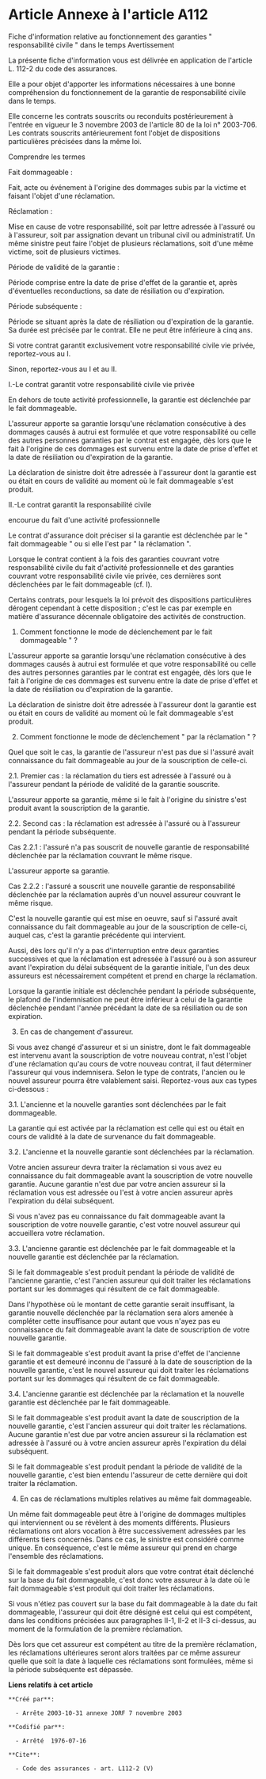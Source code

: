 # Article Annexe à l'article A112

Fiche d'information relative au fonctionnement des garanties " responsabilité civile " dans le temps Avertissement 

La présente fiche d'information vous est délivrée en application de l'article L. 112-2 du code des assurances. 

Elle a pour objet d'apporter les informations nécessaires à une bonne compréhension du fonctionnement de la garantie de
responsabilité civile dans le temps. 

Elle concerne les contrats souscrits ou reconduits postérieurement à l'entrée en vigueur le 3 novembre 2003 de l'article 80
de la loi n° 2003-706. Les contrats souscrits antérieurement font l'objet de dispositions particulières précisées dans la
même loi. 

Comprendre les termes 

Fait dommageable : 

Fait, acte ou événement à l'origine des dommages subis par la victime et faisant l'objet d'une réclamation. 

Réclamation : 

Mise en cause de votre responsabilité, soit par lettre adressée à l'assuré ou à l'assureur, soit par assignation devant un
tribunal civil ou administratif. Un même sinistre peut faire l'objet de plusieurs réclamations, soit d'une même victime, soit
de plusieurs victimes. 

Période de validité de la garantie : 

Période comprise entre la date de prise d'effet de la garantie et, après d'éventuelles reconductions, sa date de résiliation
ou d'expiration. 

Période subséquente : 

Période se situant après la date de résiliation ou d'expiration de la garantie. Sa durée est précisée par le contrat. Elle ne
peut être inférieure à cinq ans. 

Si votre contrat garantit exclusivement votre responsabilité civile vie privée, reportez-vous au I. 

Sinon, reportez-vous au I et au II. 

I.-Le contrat garantit votre responsabilité civile vie privée 

En dehors de toute activité professionnelle, la garantie est déclenchée par le fait dommageable. 

L'assureur apporte sa garantie lorsqu'une réclamation consécutive à des dommages causés à autrui est formulée et que votre
responsabilité ou celle des autres personnes garanties par le contrat est engagée, dès lors que le fait à l'origine de ces
dommages est survenu entre la date de prise d'effet et la date de résiliation ou d'expiration de la garantie. 

La déclaration de sinistre doit être adressée à l'assureur dont la garantie est ou était en cours de validité au moment où le
fait dommageable s'est produit. 

II.-Le contrat garantit la responsabilité civile 

encourue du fait d'une activité professionnelle 

Le contrat d'assurance doit préciser si la garantie est déclenchée par le " fait dommageable " ou si elle l'est par " la
réclamation ". 

Lorsque le contrat contient à la fois des garanties couvrant votre responsabilité civile du fait d'activité professionnelle
et des garanties couvrant votre responsabilité civile vie privée, ces dernières sont déclenchées par le fait dommageable (cf.
I). 

Certains contrats, pour lesquels la loi prévoit des dispositions particulières dérogent cependant à cette disposition ; c'est
le cas par exemple en matière d'assurance décennale obligatoire des activités de construction. 

1. Comment fonctionne le mode de déclenchement par le fait dommageable " ? 

L'assureur apporte sa garantie lorsqu'une réclamation consécutive à des dommages causés à autrui est formulée et que votre
responsabilité ou celle des autres personnes garanties par le contrat est engagée, dès lors que le fait à l'origine de ces
dommages est survenu entre la date de prise d'effet et la date de résiliation ou d'expiration de la garantie. 

La déclaration de sinistre doit être adressée à l'assureur dont la garantie est ou était en cours de validité au moment où le
fait dommageable s'est produit. 

2. Comment fonctionne le mode de déclenchement " par la réclamation " ? 

Quel que soit le cas, la garantie de l'assureur n'est pas due si l'assuré avait connaissance du fait dommageable au jour de
la souscription de celle-ci. 

2.1. Premier cas : la réclamation du tiers est adressée à l'assuré ou à l'assureur pendant la période de validité de la
garantie souscrite. 

L'assureur apporte sa garantie, même si le fait à l'origine du sinistre s'est produit avant la souscription de la garantie. 

2.2. Second cas : la réclamation est adressée à l'assuré ou à l'assureur pendant la période subséquente. 

Cas 2.2.1 : l'assuré n'a pas souscrit de nouvelle garantie de responsabilité déclenchée par la réclamation couvrant le même
risque. 

L'assureur apporte sa garantie. 

Cas 2.2.2 : l'assuré a souscrit une nouvelle garantie de responsabilité déclenchée par la réclamation auprès d'un nouvel
assureur couvrant le même risque. 

C'est la nouvelle garantie qui est mise en oeuvre, sauf si l'assuré avait connaissance du fait dommageable au jour de la
souscription de celle-ci, auquel cas, c'est la garantie précédente qui intervient. 

Aussi, dès lors qu'il n'y a pas d'interruption entre deux garanties successives et que la réclamation est adressée à l'assuré
ou à son assureur avant l'expiration du délai subséquent de la garantie initiale, l'un des deux assureurs est nécessairement
compétent et prend en charge la réclamation. 

Lorsque la garantie initiale est déclenchée pendant la période subséquente, le plafond de l'indemnisation ne peut être
inférieur à celui de la garantie déclenchée pendant l'année précédant la date de sa résiliation ou de son expiration. 

3. En cas de changement d'assureur. 

Si vous avez changé d'assureur et si un sinistre, dont le fait dommageable est intervenu avant la souscription de votre
nouveau contrat, n'est l'objet d'une réclamation qu'au cours de votre nouveau contrat, il faut déterminer l'assureur qui vous
indemnisera. Selon le type de contrats, l'ancien ou le nouvel assureur pourra être valablement saisi. Reportez-vous aux cas
types ci-dessous : 

3.1. L'ancienne et la nouvelle garanties sont déclenchées par le fait dommageable. 

La garantie qui est activée par la réclamation est celle qui est ou était en cours de validité à la date de survenance du
fait dommageable. 

3.2. L'ancienne et la nouvelle garantie sont déclenchées par la réclamation. 

Votre ancien assureur devra traiter la réclamation si vous avez eu connaissance du fait dommageable avant la souscription de
votre nouvelle garantie. Aucune garantie n'est due par votre ancien assureur si la réclamation vous est adressée ou l'est à
votre ancien assureur après l'expiration du délai subséquent. 

Si vous n'avez pas eu connaissance du fait dommageable avant la souscription de votre nouvelle garantie, c'est votre nouvel
assureur qui accueillera votre réclamation. 

3.3. L'ancienne garantie est déclenchée par le fait dommageable et la nouvelle garantie est déclenchée par la réclamation. 

Si le fait dommageable s'est produit pendant la période de validité de l'ancienne garantie, c'est l'ancien assureur qui doit
traiter les réclamations portant sur les dommages qui résultent de ce fait dommageable. 

Dans l'hypothèse où le montant de cette garantie serait insuffisant, la garantie nouvelle déclenchée par la réclamation sera
alors amenée à compléter cette insuffisance pour autant que vous n'ayez pas eu connaissance du fait dommageable avant la date
de souscription de votre nouvelle garantie. 

Si le fait dommageable s'est produit avant la prise d'effet de l'ancienne garantie et est demeuré inconnu de l'assuré à la
date de souscription de la nouvelle garantie, c'est le nouvel assureur qui doit traiter les réclamations portant sur les
dommages qui résultent de ce fait dommageable. 

3.4. L'ancienne garantie est déclenchée par la réclamation et la nouvelle garantie est déclenchée par le fait dommageable. 

Si le fait dommageable s'est produit avant la date de souscription de la nouvelle garantie, c'est l'ancien assureur qui doit
traiter les réclamations. Aucune garantie n'est due par votre ancien assureur si la réclamation est adressée à l'assuré ou à
votre ancien assureur après l'expiration du délai subséquent. 

Si le fait dommageable s'est produit pendant la période de validité de la nouvelle garantie, c'est bien entendu l'assureur de
cette dernière qui doit traiter la réclamation. 

4. En cas de réclamations multiples relatives au même fait dommageable. 

Un même fait dommageable peut être à l'origine de dommages multiples qui interviennent ou se révèlent à des moments
différents. Plusieurs réclamations ont alors vocation à être successivement adressées par les différents tiers concernés.
Dans ce cas, le sinistre est considéré comme unique. En conséquence, c'est le même assureur qui prend en charge l'ensemble
des réclamations. 

Si le fait dommageable s'est produit alors que votre contrat était déclenché sur la base du fait dommageable, c'est donc
votre assureur à la date où le fait dommageable s'est produit qui doit traiter les réclamations. 

Si vous n'étiez pas couvert sur la base du fait dommageable à la date du fait dommageable, l'assureur qui doit être désigné
est celui qui est compétent, dans les conditions précisées aux paragraphes II-1, II-2 et II-3 ci-dessus, au moment de la
formulation de la première réclamation. 

Dès lors que cet assureur est compétent au titre de la première réclamation, les réclamations ultérieures seront alors
traitées par ce même assureur quelle que soit la date à laquelle ces réclamations sont formulées, même si la période
subséquente est dépassée.

**Liens relatifs à cet article**

	**Créé par**:

	  - Arrête 2003-10-31 annexe JORF 7 novembre 2003

	**Codifié par**:

	  - Arrêté  1976-07-16

	**Cite**:

	  - Code des assurances - art. L112-2 (V)
